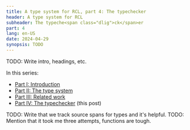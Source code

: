 ```yaml
---
title: A type system for RCL, part 4: The typechecker
header: A type system for RCL
subheader: The typeche<span class="dlig">ck</span>er
part: 4
lang: en-US
date: 2024-04-29
synopsis: TODO
---
```


TODO: Write intro, headings, etc.

In this series:

 * [Part <abbr>I</abbr>: Introduction][part1]
 * [Part <abbr>II</abbr>: The type system][part2]
 * [Part <abbr>III</abbr>: Related work][part3]
 * [Part <abbr>IV</abbr>: The typechecker][part4] (this post)

[part1]: /2024/a-type-system-for-rcl-part-1-introduction
[part2]: /2024/a-type-system-for-rcl-part-2-the-type-system
[part3]: /2024/a-type-system-for-rcl-part-3-related-work
[part4]: /2024/a-type-system-for-rcl-part-4-the-typechecker

TODO: Write that we track source spans for types and it's helpful.
TODO: Mention that it took me three attempts, functions are tough.
